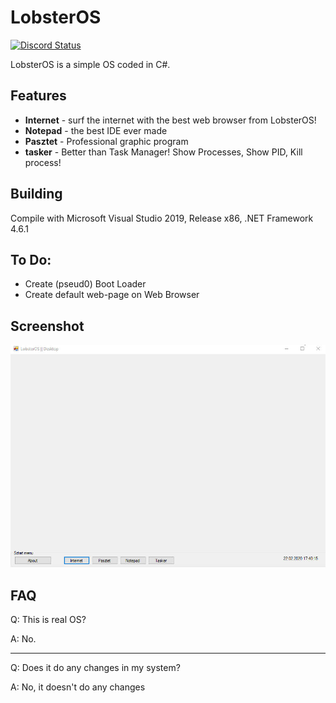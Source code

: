 # LobsterOS

[![Discord Status](https://img.shields.io/discord/672564332776914954.svg?style=flat)](https://discord.gg/Vjmy3ek)

LobsterOS is a simple OS coded in C#.

## Features
* **Internet** - surf the internet with the best web browser from LobsterOS!
* **Notepad** - the best IDE ever made
* **Pasztet** - Professional graphic program
* **tasker** - Better than Task Manager! Show Processes, Show PID, Kill process!

## Building
Compile with Microsoft Visual Studio 2019, Release x86, .NET Framework 4.6.1

## To Do:
* Create (pseud0) Boot Loader
* Create default web-page on Web Browser

## Screenshot
![Screenshot](https://github.com/AMATEURZ1337/LobsterOS/blob/master/Screenshot.jpg)

## FAQ
Q: This is real OS?

A: No.

--- 

Q: Does it do any changes in my system?

A: No, it doesn't do any changes
